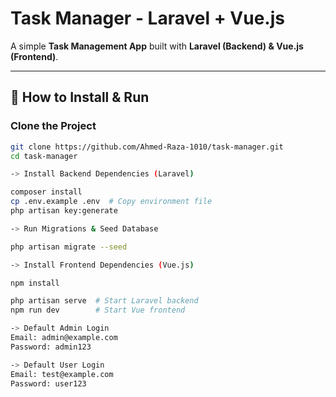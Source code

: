 # Task Manager - Laravel + Vue.js

A simple **Task Management App** built with **Laravel (Backend) & Vue.js (Frontend)**.

---

## 🚀 How to Install & Run

### Clone the Project  
```sh
git clone https://github.com/Ahmed-Raza-1010/task-manager.git
cd task-manager

-> Install Backend Dependencies (Laravel)

composer install
cp .env.example .env  # Copy environment file
php artisan key:generate

-> Run Migrations & Seed Database

php artisan migrate --seed

-> Install Frontend Dependencies (Vue.js)

npm install

php artisan serve  # Start Laravel backend
npm run dev        # Start Vue frontend

-> Default Admin Login
Email: admin@example.com
Password: admin123

-> Default User Login
Email: test@example.com
Password: user123